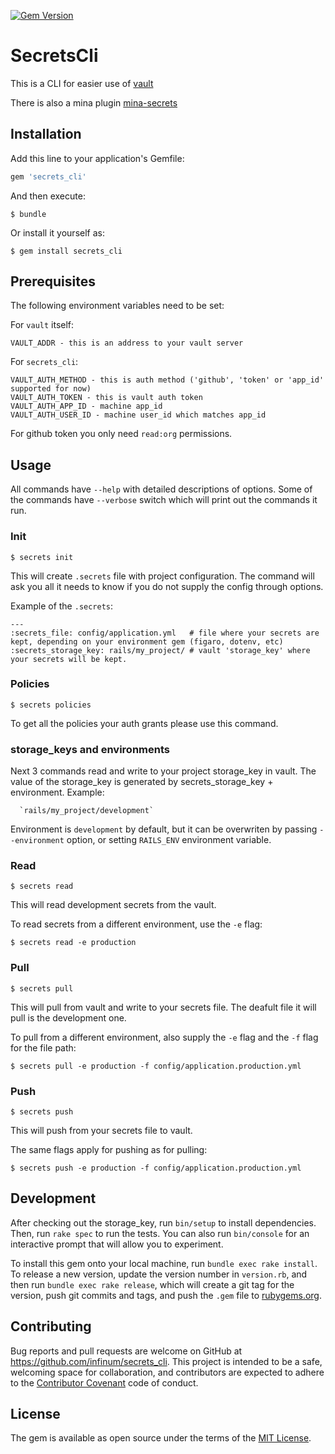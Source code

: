 [![Gem Version](https://badge.fury.io/rb/secrets_cli.svg)](https://badge.fury.io/rb/secrets_cli)

# SecretsCli

This is a CLI for easier use of [vault](https://www.vaultproject.io/)

There is also a mina plugin [mina-secrets](https://github.com/infinum/mina-secrets)

## Installation

Add this line to your application's Gemfile:

```ruby
gem 'secrets_cli'
```

And then execute:

    $ bundle

Or install it yourself as:

    $ gem install secrets_cli

## Prerequisites

The following environment variables need to be set:

For `vault` itself:

    VAULT_ADDR - this is an address to your vault server

For `secrets_cli`:

    VAULT_AUTH_METHOD - this is auth method ('github', 'token' or 'app_id' supported for now)
    VAULT_AUTH_TOKEN - this is vault auth token
    VAULT_AUTH_APP_ID - machine app_id
    VAULT_AUTH_USER_ID - machine user_id which matches app_id

For github token you only need `read:org` permissions.

## Usage

All commands have `--help` with detailed descriptions of options.
Some of the commands have `--verbose` switch which will print out the commands it run.

### Init

    $ secrets init

This will create `.secrets` file with project configuration. The command will ask you all it needs to know if you do not
supply the config through options.

Example of the `.secrets`:

    ---
    :secrets_file: config/application.yml   # file where your secrets are kept, depending on your environment gem (figaro, dotenv, etc)
    :secrets_storage_key: rails/my_project/ # vault 'storage_key' where your secrets will be kept.

### Policies

    $ secrets policies

To get all the policies your auth grants please use this command.

### storage_keys and environments

Next 3 commands read and write to your project storage_key in vault. The value of the storage_key is generated by
secrets_storage_key + environment. Example:

      `rails/my_project/development`

Environment is `development` by default, but it can be overwriten by passing `--environment` option, or setting `RAILS_ENV` environment variable.

### Read

    $ secrets read

This will read development secrets from the vault.

To read secrets from a different environment, use the `-e` flag:

    $ secrets read -e production

### Pull

    $ secrets pull

This will pull from vault and write to your secrets file. The deafult file it will pull is the development one.

To pull from a different environment, also supply the `-e` flag and the `-f` flag for the file path:

    $ secrets pull -e production -f config/application.production.yml

### Push

    $ secrets push

This will push from your secrets file to vault.

The same flags apply for pushing as for pulling:

    $ secrets push -e production -f config/application.production.yml

## Development

After checking out the storage_key, run `bin/setup` to install dependencies. Then, run `rake spec` to run the tests. You can also run `bin/console` for an interactive prompt that will allow you to experiment.

To install this gem onto your local machine, run `bundle exec rake install`. To release a new version, update the version number in `version.rb`, and then run `bundle exec rake release`, which will create a git tag for the version, push git commits and tags, and push the `.gem` file to [rubygems.org](https://rubygems.org).

## Contributing

Bug reports and pull requests are welcome on GitHub at https://github.com/infinum/secrets_cli. This project is intended to be a safe, welcoming space for collaboration, and contributors are expected to adhere to the [Contributor Covenant](contributor-covenant.org) code of conduct.


## License

The gem is available as open source under the terms of the [MIT License](http://opensource.org/licenses/MIT).
